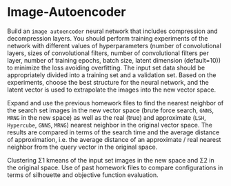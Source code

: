 # Image-Autoencoder

Build an `image autoencoder` neural network that includes compression and decompression layers. You should perform training experiments of the network with different values ​​of hyperparameters (number of convolutional layers, sizes of convolutional filters, number of convolutional filters per layer, number of training epochs, batch size, latent dimension (default=10)) to minimize the loss avoiding overfitting. The input set data should be appropriately divided into a training set and a validation set. Based on the experiments, choose the best structure for the neural network, and the latent vector is used to extrapolate the images into the new vector space.

Expand and use the previous homework files to find the nearest neighbor of the search set images in the new vector space (brute force search, `GNNS`, `MRNG` in the new space) as well as the real (true) and approximate (`LSH`, `Hypercube`, `GNNS`, `MRNG`) nearest neighbor in the original vector space. The results are compared in terms of the search time and the average distance of approximation, i.e. the average distance of an approximate / real nearest neighbor from the query vector in the original space.

Clustering Σ1 kmeans of the input set images in the new space and Σ2 in the original space. Use of past homework files to compare configurations in terms of silhouette and objective function evaluation.
